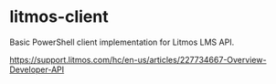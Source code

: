 # litmos-client

Basic PowerShell client implementation for Litmos LMS API.

https://support.litmos.com/hc/en-us/articles/227734667-Overview-Developer-API

